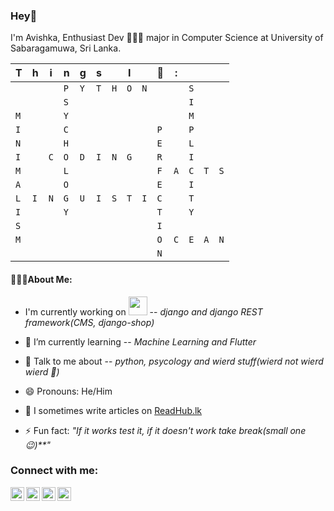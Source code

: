 ### Hey🙂

I'm Avishka, Enthusiast Dev  👨🏻‍💻 major in Computer Science at University of Sabaragamuwa, Sri Lanka.


| T | h | i | n | g | s |   | I |   | 🖤| : |   |   |   |
| - | - | - | - | - | - | - | - | - | - | - | - | - | - |
|   |   |   |`P`|`Y`|`T`|`H`|`O`|`N`|   |   |`S`|   |   |
|   |   |   |`S`|   |   |   |   |   |   |   |`I`|   |   |
|`M`|   |   |`Y`|   |   |   |   |   |   |   |`M`|   |   |
|`I`|   |   |`C`|   |   |   |   |   |`P`|   |`P`|   |   |
|`N`|   |   |`H`|   |   |   |   |   |`E`|   |`L`|   |   |
|`I`|   |`C`|`O`|`D`|`I`|`N`|`G`|   |`R`|   |`I`|   |   |
|`M`|   |   |`L`|   |   |   |   |   |`F`|`A`|`C`|`T`|`S`
|`A`|   |   |`O`|   |   |   |   |   |`E`|   |`I`|   |   |
|`L`|`I`|`N`|`G`|`U`|`I`|`S`|`T`|`I`|`C`|   |`T`|   |   |
|`I`|   |   |`Y`|   |   |   |   |   |`T`|   |`Y`|   |   |
|`S`|   |   |   |   |   |   |   |   |`I`|   |   |   |   |
|`M`|   |   |   |   |   |   |   |   |`O`|`C`|`E`|`A`|`N`|
|   |   |   |   |   |   |   |   |   |`N`|   |   |   |   |

#### 👨🏻‍💻About Me:
-  I'm currently working on <img src="https://media.giphy.com/media/WUlplcMpOCEmTGBtBW/giphy.gif" width="30">
 -- *django and django REST framework(CMS, django-shop)*
- 🤔 I’m currently learning
  -- *Machine Learning and Flutter*
  
- 💬 Talk to me about
-- *python, psycology and wierd stuff(wierd not wierd wierd *🥴*)*
- 😄 Pronouns: He/Him
- 📝 I sometimes write articles on [ReadHub.lk](https://readhub.lk/) 

- ⚡ Fun fact: *"If it works test it, if it doesn't work take break(small one😉)**"*

### Connect with me:


[<img align="left" alt="Twitter" width="22px" src="https://cdn.jsdelivr.net/npm/simple-icons@v3/icons/twitter.svg" />][twitter]
[<img align="left" alt="LinkedIn" width="22px" src="https://cdn.jsdelivr.net/npm/simple-icons@v3/icons/linkedin.svg" />][linkedin]
[<img align="left" alt="Instagram" width="22px" src="https://cdn.jsdelivr.net/npm/simple-icons@4.25.0/icons/instagram.svg" />][instagram]
[<img align="left" alt="Facebook" width="22px" src="https://cdn.jsdelivr.net/npm/simple-icons@4.25.0/icons/facebook.svg" />][instagram]

<br />



[twitter]: https://twitter.com/Avishkakavindu
[instagram]: https://instagram.com/avishka_dambawinna
[linkedin]:  https://linkedin.com/in/avishka-dambawinna-6263b317b/
[facebook]:  https://facebook.com/avishka.kavindu.96